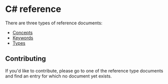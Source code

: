 # C&#35; reference

There are three types of reference documents:

- [Concepts][concepts]
- [Keywords][keywords]
- [Types][types]

## Contributing

If you'd like to contribute, please go to one of the reference type documents and find an entry for which no document yet exists.

[concepts]: ./concepts/README.md
[keywords]: ./keywords/README.md
[types]: ./types/README.md
